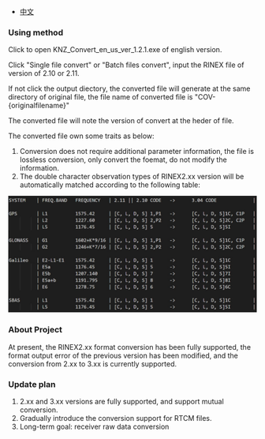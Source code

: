 - [中文](ReadmeCN.md)

### Using method ###

Click to open KNZ_Convert_en_us_ver_1.2.1.exe of english version.

Click "Single file convert" or "Batch files convert", input the RINEX file of version of 2.10 or 2.11.

If not click the output diectory, the converted file will generate at the same directory of original file, 
the file name of converted file is "COV-{originalfilename}"

The converted file will note the version of convert at the heder of file.

The converted file own some traits as below:

1. Conversion does not require additional parameter information,
the file is lossless conversion, only convert the foemat,
do not modify the information. 
2. The double character observation types of RINEX2.xx version will be automatically matched according to the following table:

![image](Convert_chart.jpg)

### About Project ###
At present, the RINEX2.xx format conversion has been fully supported,
the format output error of the previous version has been modified,
and the conversion from 2.xx to 3.xx is currently supported.

### Update plan ###
1. 2.xx and 3.xx versions are fully supported, and support mutual conversion.
2. Gradually introduce the conversion support for RTCM files.
3. Long-term goal: receiver raw data conversion
